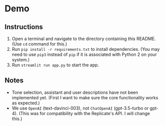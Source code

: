 # Demo

## Instructions

1. Open a terminal and navigate to the directory containing this README. (Use `cd` command for this.)
2. Run `pip install -r requirements.txt` to install dependencies. (You may need to use `pip3` instead of `pip` if it is associated with Python 2 on your system.)
3. Run `streamlit run app.py` to start the app.

## Notes

- Tone selection, assistant and user descriptions have not been implemented yet. (First I want to make sure the core functionality works as expected.)
- We use `OpenAI` (text-davinci-003), not `ChatOpenAI` (gpt-3.5-turbo or gpt-4). (This was for compatibility with the Replicate's API. I will change this.)
